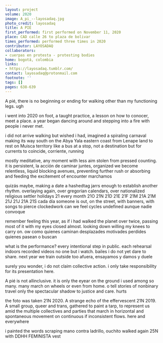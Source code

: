 ```yaml
---
layout: project
volume: 2020
image: A_pi_--layosadaq.jpg
photo_credit: layosadaq
title: A PIÉ
first_performed: first performed on November 11, 2020
place: CAD calle 26 to plaza de bolivar
times_performed: performed three times in 2020
contributor: LAYOSADAQ
collaborators:
- cuerpas en protesta - protesting bodies
home: bogotá, colombia
links:
- https://layosadaq.tumblr.com/
contact: layosadaq@protonmail.com
footnote: ''
tags: []
pages: 638-639
---
```




A pié,
		there is no beginning or ending for walking
other than my functioning legs. ugh

i went into 2020 on foot, a taught practice, a lesson on how to conocer, meet a place.
a year began dancing around and stepping into a fire with people i never met.

i did not arrive walking but wished i had, imagined a spiraling carnaval making its way south on the Abya Yala eastern coast from Lenape land to rest on Muisca territory 
like a bus at a stop, not a destination but for currents to coincide, corriente, running

mostly meditative, any moment with less aim stolen from pressed counting.
it is persistent, la acción de caminar juntes, organized we become relentless, liquid
blocking avenues, preventing further rush or absorbing and feeding the excitement of encounter
marchamos

quizás maybe, making a date a hashedtag jarrs enough to establish another rhythm. overlaying again, over gregorian calendars, over nationalized religious settler holidays
21 every month
21O 21N 21D 21E 21F 21M 21A 21M 21J 21J 21A 21S
cada día
someone is out, on the street, with banners, with songs to pierce clockedwork
can we feel cycles undefined
aunque nadie convoque

remember feeling this year, as if i had walked the planet over twice, passing most of it with my eyes closed almost. looking down willing my knees to carry on. ow
como quienes caminan
desplazades 
motivades
perdides
quienes pasean o buscan

what is the performance? every intentional step in public.
each rehearsal indoors recorded videos no one but i watch. bailes i do not yet dare to share. next year we train outside too
afuera, ensayamos y damos y duele

surely you wonder, i do not claim collective action. i only take responsibility for its presentation here. 

A pié is not allinclusive. it is only the eyear on the ground i used among so many. many march on wheels or even from home. o tell stories of nonbinary travel
only the spectacular shadow to justice and care. hurts

the foto was taken 21N 2020. A strange echo of the effervescent 21N 2019. 
A small group, queer and trans, gathered to paint a tarp, to represent us amid the multiple collectives and parties that march in horizontal and spontaneous movement on continuous if inconsistent flows. 
here and everywhere

i painted the words scraping mano contra ladrillo, ouchito
walked again 25N with DDHH FEMINISTA vest

